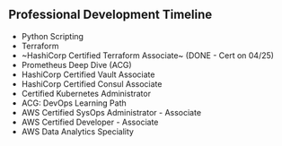 ## Professional Development Timeline
* Python Scripting
* Terraform 
* ~HashiCorp Certified Terraform Associate~ (DONE - Cert on 04/25)
* Prometheus Deep Dive (ACG)
* HashiCorp Certified Vault Associate
* HashiCorp Certified Consul Associate
* Certified Kubernetes Administrator
* ACG: DevOps Learning Path
* AWS Certified SysOps Administrator - Associate
* AWS Certified Developer - Associate
* AWS Data Analytics Speciality
